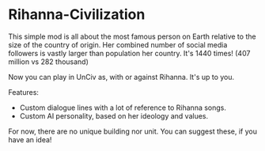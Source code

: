 # Rihanna-Civilization

This simple mod is all about the most famous person on Earth relative to the size of the country of origin. Her combined number of social media followers is vastly larger than population her country. It's 1440 times! (407 million vs 282 thousand)

Now you can play in UnCiv as, with or against Rihanna. It's up to you.

Features:
- Custom dialogue lines with a lot of reference to Rihanna songs.
- Custom AI personality, based on her ideology and values.

For now, there are no unique building nor unit. You can suggest these, if you have an idea!